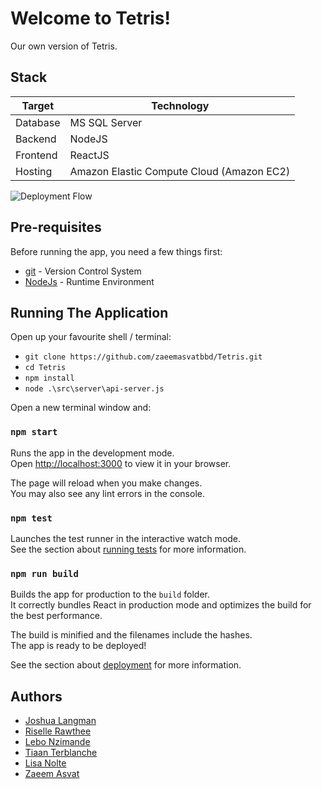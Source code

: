# Welcome to Tetris!

Our own version of Tetris.

## Stack
| Target | Technology |
| --- | --- |
| Database | MS SQL Server |
| Backend | NodeJS |
| Frontend | ReactJS |
| Hosting | Amazon Elastic Compute Cloud (Amazon EC2) |

![Deployment Flow](https://res.cloudinary.com/practicaldev/image/fetch/s--HEg-DaYT--/c_limit%2Cf_auto%2Cfl_progressive%2Cq_auto%2Cw_880/https://dev-to-uploads.s3.amazonaws.com/uploads/articles/lpzhautvn28rj3hoij1h.png)

## Pre-requisites

Before running the app, you need a few things first:
* [git](https://git-scm.com/) - Version Control System
* [NodeJs](https://nodejs.org/en/download/) - Runtime Environment

## Running The Application

Open up your favourite shell / terminal:
* `git clone https://github.com/zaeemasvatbbd/Tetris.git`
* `cd Tetris`
* `npm install`
* `node .\src\server\api-server.js`

Open a new terminal window and:

### `npm start` 
Runs the app in the development mode.\
Open [http://localhost:3000](http://localhost:3000) to view it in your browser.

The page will reload when you make changes.\
You may also see any lint errors in the console.

### `npm test`

Launches the test runner in the interactive watch mode.\
See the section about [running tests](https://facebook.github.io/create-react-app/docs/running-tests) for more information.

### `npm run build`

Builds the app for production to the `build` folder.\
It correctly bundles React in production mode and optimizes the build for the best performance.

The build is minified and the filenames include the hashes.\
The app is ready to be deployed!

See the section about [deployment](https://facebook.github.io/create-react-app/docs/deployment) for more information.

## Authors

* [Joshua Langman](https://github.com/Joshua-Langman)
* [Riselle Rawthee](https://github.com/RiselleRawthee)
* [Lebo Nzimande](https://github.com/yaqwaqwa)
* [Tiaan Terblanche](https://github.com/TiaanTerblanche)
* [Lisa Nolte](https://github.com/NovaCainexx)
* [Zaeem Asvat](https://github.com/zaeemasvatbbd)
